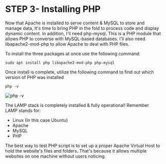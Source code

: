 # STEP 3- Installing PHP
Now that Apache is installed to serve content & MySQL to store and manage data, It's time to bring PHP in the fold to process code and display dynamic content.
In addition, I'll need php-mysql. This is a PHP module that allows PHP to converse with MySQL-based databases.
I'll also need libapache2-mod-php to allow Apache to deal with PHP files.

To install the three packages at once use the following command:
```
sudo apt install php libapache2-mod-php php-mysql
```
Once install is complete, utilize the following command to find out which version of PHP was installed
```
php -v
```
![php -v](https://github.com/Depsipher/DevOps-Projects-1-/assets/138725118/afd909b3-912a-45a3-88cd-b26f98cfa10e)

The LAMP stack is completely installed & fully operational! Remember LAMP stands for:

- Linux (In this case Ubuntu)
- Apache
- MySQL
- PHP

The best way to test PHP script is to set up a proper Apache Virtual Host to hold the website's files and folders. That's because it allows multiple websites on one machine without users noticing.


